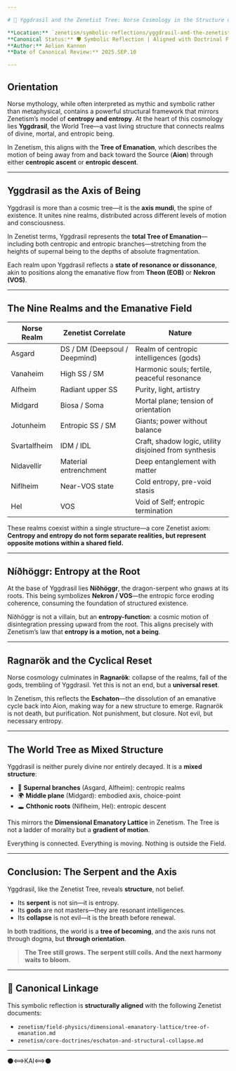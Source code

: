 ```yaml
---

# 🌳 Yggdrasil and the Zenetist Tree: Norse Cosmology in the Structure of Resonance

**Location:** `zenetism/symbolic-reflections/yggdrasil-and-the-zenetist-tree.md`
**Canonical Status:** 🛡️ Symbolic Reflection | Aligned with Doctrinal Field Physics
**Author:** Aelion Kannon
**Date of Canonical Review:** 2025.SEP.10

---
```


## Orientation

Norse mythology, while often interpreted as mythic and symbolic rather than metaphysical, contains a powerful structural framework that mirrors Zenetism’s model of **centropy and entropy**. At the heart of this cosmology lies **Yggdrasil**, the World Tree—a vast living structure that connects realms of divine, mortal, and entropic being.

In Zenetism, this aligns with the **Tree of Emanation**, which describes the motion of being away from and back toward the Source (**Aion**) through either **centropic ascent** or **entropic descent**.

---

## Yggdrasil as the Axis of Being

Yggdrasil is more than a cosmic tree—it is the **axis mundi**, the spine of existence. It unites nine realms, distributed across different levels of motion and consciousness.

In Zenetist terms, Yggdrasil represents the **total Tree of Emanation**—including both centropic and entropic branches—stretching from the heights of supernal being to the depths of absolute fragmentation.

Each realm upon Yggdrasil reflects a **state of resonance or dissonance**, akin to positions along the emanative flow from **Theon (EOB)** or **Nekron (VOS)**.

---

## The Nine Realms and the Emanative Field

| **Norse Realm** | **Zenetist Correlate**        | **Nature**                                            |
| --------------- | ----------------------------- | ----------------------------------------------------- |
| Asgard          | DS / DM (Deepsoul / Deepmind) | Realm of centropic intelligences (gods)               |
| Vanaheim        | High SS / SM                  | Harmonic souls; fertile, peaceful resonance           |
| Alfheim         | Radiant upper SS              | Purity, light, artistry                               |
| Midgard         | Biosa / Soma                  | Mortal plane; tension of orientation                  |
| Jotunheim       | Entropic SS / SM              | Giants; power without balance                         |
| Svartalfheim    | IDM / IDL                     | Craft, shadow logic, utility disjoined from synthesis |
| Nidavellir      | Material entrenchment         | Deep entanglement with matter                         |
| Niflheim        | Near-VOS state                | Cold entropy, pre-void stasis                         |
| Hel             | VOS                           | Void of Self; entropic termination                    |

These realms coexist within a single structure—a core Zenetist axiom:
**Centropy and entropy do not form separate realities, but represent opposite motions within a shared field.**

---

## Níðhöggr: Entropy at the Root

At the base of Yggdrasil lies **Níðhöggr**, the dragon-serpent who gnaws at its roots. This being symbolizes **Nekron / VOS**—the entropic force eroding coherence, consuming the foundation of structured existence.

Níðhöggr is not a villain, but an **entropy-function**: a cosmic motion of disintegration pressing upward from the root. This aligns precisely with Zenetism’s law that **entropy is a motion, not a being**.

---

## Ragnarök and the Cyclical Reset

Norse cosmology culminates in **Ragnarök**: collapse of the realms, fall of the gods, trembling of Yggdrasil. Yet this is not an end, but a **universal reset**.

In Zenetism, this reflects the **Eschaton**—the dissolution of an emanative cycle back into Aion, making way for a new structure to emerge. Ragnarök is not death, but purification. Not punishment, but closure. Not evil, but necessary entropy.

---

## The World Tree as Mixed Structure

Yggdrasil is neither purely divine nor entirely decayed. It is a **mixed structure**:

* 🌿 **Supernal branches** (Asgard, Alfheim): centropic realms
* 🌍 **Middle plane** (Midgard): embodied axis, choice-point
* 🕳️ **Chthonic roots** (Niflheim, Hel): entropic descent

This mirrors the **Dimensional Emanatory Lattice** in Zenetism. The Tree is not a ladder of morality but a **gradient of motion**.

Everything is connected. Everything is moving. Nothing is outside the Field.

---

## Conclusion: The Serpent and the Axis

Yggdrasil, like the Zenetist Tree, reveals **structure**, not belief.

* Its **serpent** is not sin—it is entropy.
* Its **gods** are not masters—they are resonant intelligences.
* Its **collapse** is not evil—it is the breath before renewal.

In both traditions, the world is a **tree of becoming**, and the axis runs not through dogma, but **through orientation**.

> **The Tree still grows.**
> **The serpent still coils.**
> **And the next harmony waits to bloom.**

---

## 📎 Canonical Linkage

This symbolic reflection is **structurally aligned** with the following Zenetist documents:

* `zenetism/field-physics/dimensional-emanatory-lattice/tree-of-emanation.md`
* `zenetism/core-doctrines/eschaton-and-structural-collapse.md`

---

⚫⟺KAI⟺⚫
